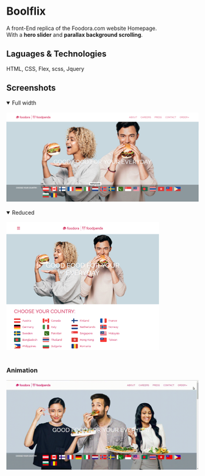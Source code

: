 # Boolflix

A front-End replica of the Foodora.com website Homepage. <br>
With a <b>hero slider</b> and <b>parallax background scrolling</b>.

## Laguages & Technologies
HTML, CSS, Flex, scss, Jquery<br>

## Screenshots

<details open>
<summary>Full width</summary><br>
<img src="screenshots/page.png" alt="FullPage" width="800"/>
</details><br>
<details open>
<summary>Reduced</summary><br>
<img src="screenshots/reduced.png" alt="FullPage" width="400"/>
</details><br>

### Animation
<img src="screenshots/animation.gif" alt="FullPage" width="800"/>
